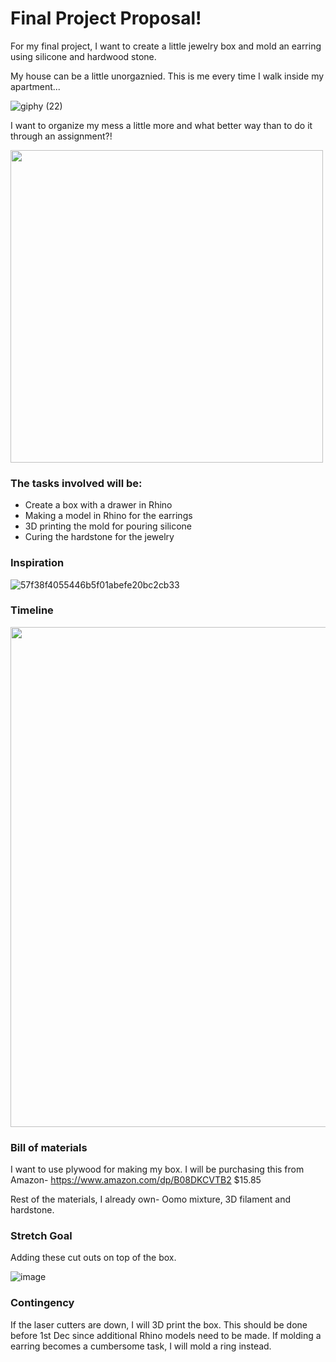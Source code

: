 # Final Project Proposal! 


For my final project, I want to create a little jewelry box and mold an earring using silicone and hardwood stone. 

My house can be a little unorgaznied. This is me every time I walk inside my apartment... 

![giphy (22)](https://user-images.githubusercontent.com/115178948/203419058-e843249d-f714-46bc-9a6f-973758ad1362.gif)


I want to organize my mess a little more and what better way than to do it through an assignment?! 



<img width= "500" src="https://user-images.githubusercontent.com/115178948/202956801-33e414b6-d17e-4813-bb18-fcfebea64ac2.JPG"> 

### The tasks involved will be:

- Create a box with a drawer in Rhino
- Making a model in Rhino for the earrings 
- 3D printing the mold for pouring silicone
- Curing the hardstone for the jewelry 

### Inspiration 

![57f38f4055446b5f01abefe20bc2cb33](https://user-images.githubusercontent.com/115178948/203459997-913247db-4c2b-4253-b7fe-0ee7fcd233c5.jpeg)
 

### Timeline 


<img width= "800" src="https://user-images.githubusercontent.com/115178948/202958033-f403800e-7a69-4d61-9dcc-6aa37518b526.JPG"> 

### Bill of materials

I want to use plywood for making my box. 
I will be purchasing this from Amazon- https://www.amazon.com/dp/B08DKCVTB2 
$15.85 

Rest of the materials, I already own- Oomo mixture, 3D filament and hardstone. 

### Stretch Goal
Adding these cut outs on top of the box. 

![image](https://user-images.githubusercontent.com/115178948/203460697-9cdba148-d81f-4b28-82f0-e6202340b04f.png)


### Contingency 

If the laser cutters are down, I will 3D print the box. This should be done before 1st Dec since additional Rhino models need to be made. If molding a earring becomes a cumbersome task, I will mold a ring instead. 

